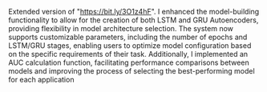 Extended version of "https://bit.ly/3O1z4hF". I enhanced the model-building functionality to allow for the creation of both LSTM and GRU Autoencoders, providing flexibility in model architecture selection. The system now supports customizable parameters, including the number of epochs and LSTM/GRU stages, enabling users to optimize model configuration based on the specific requirements of their task. Additionally, I implemented an AUC calculation function, facilitating performance comparisons between models and improving the process of selecting the best-performing model for each application
